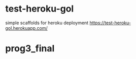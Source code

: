 # test-heroku-gol
simple scaffolds for heroku deployment
https://test-heroku-gol.herokuapp.com/
# prog3_final

